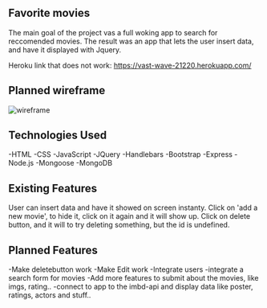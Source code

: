 ## Favorite movies
The main goal of the project vas a full woking app to search for reccomended movies. The result was an app that lets the user insert data, and have it displayed with Jquery.

Heroku link that does not work: https://vast-wave-21220.herokuapp.com/

## Planned wireframe
![wireframe](http://imgur.com/a/UHch3)

## Technologies Used
-HTML
-CSS
-JavaScript
-JQuery
-Handlebars
-Bootstrap
-Express
-Node.js
-Mongoose
-MongoDB

## Existing Features
User can insert data and have it showed on screen instanty.
Click on 'add a new movie', to hide it, click on it again and it will show up.
Click on delete button, and it will to try deleting something, but the id is undefined.


## Planned Features
-Make deletebutton work
-Make Edit work
-Integrate users
-integrate a search form for movies
-Add more features to submit about the movies, like imgs, rating..
-connect to app to the imbd-api and display data like poster, ratings, actors and stuff..
